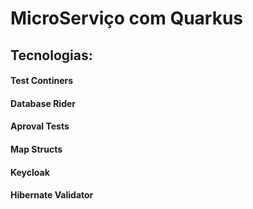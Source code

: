 # MicroServiço com Quarkus

## Tecnologias:
#### Test Continers
#### Database Rider
#### Aproval Tests
#### Map Structs
#### Keycloak
#### Hibernate Validator

